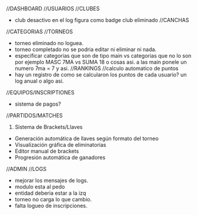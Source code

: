 //DASHBOARD
//USUARIOS
//CLUBES
- club desactivo en el log figura como badge club eliminado
  //CANCHAS

//CATEGORIAS
//TORNEOS
- torneo eliminado no loguea.
- torneo completado no se podria editar ni eliminar ni nada.
- especificar categorias que son de tipo main vs categorias que no lo son por ejemplo MASC 7MA vs SUMA 18 o cosas asi. a las main ponele un numero 7ma = 7 y asi.
//RANKINGS
  //calculo automatico de puntos
- hay un registro de como se calcularon los puntos de cada usuario? un log anual o algo asi.

//EQUIPOS/INSCRIPTIONES
- sistema de pagos?

//PARTIDOS/MATCHES
  1. Sistema de Brackets/Llaves
  - Generación automática de llaves según formato del torneo
  - Visualización gráfica de eliminatorias
  - Editor manual de brackets
  - Progresión automática de ganadores 

//ADMIN
//LOGS
- mejorar los mensajes de logs.
- modulo esta al pedo
- entidad deberia estar a la izq
- torneo no carga lo que cambio.
- falta logueo de inscripciones.